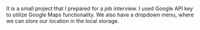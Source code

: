 It is a small project that I prepared for a job interview. I used Google API key to utilize Google Maps functionality. We also have a dropdown menu, where we can store our location in the local storage.
